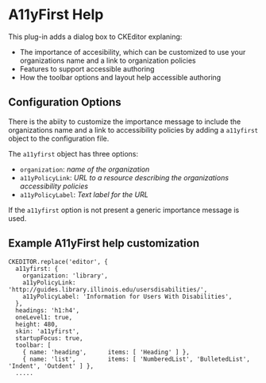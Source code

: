 # A11yFirst Help

This plug-in adds a dialog box to CKEditor explaning:

* The importance of accesibility, which can be customized to use your organizations name and a link to organization policies
* Features to support accessible authoring
* How the toolbar options and layout help accessible authoring
 

## Configuration Options

There is the abiity to customize the importance message to include the organizations name and a link to accessibility policies by adding a `a11yfirst` object to the configuration file.   

The `a11yfirst` object has three options:
* `organization`: *name of the organization* 
* `a11yPolicyLink`: *URL to a resource describing the organizations accessibility policies*
* `a11yPolicyLabel`: *Text label for the URL*

If the `a11yfirst` option is not present a generic importance message is used.

## Example A11yFirst help customization

```
CKEDITOR.replace('editor', {
  a11yfirst: {
    organization: 'library',
    a11yPolicyLink: 'http://guides.library.illinois.edu/usersdisabilities/',
    a11yPolicyLabel: 'Information for Users With Disabilities',
  },
  headings: 'h1:h4',
  oneLevel1: true,
  height: 480,
  skin: 'a11yfirst',
  startupFocus: true,
  toolbar: [
    { name: 'heading',      items: [ 'Heading' ] },
    { name: 'list',         items: [ 'NumberedList', 'BulletedList', 'Indent', 'Outdent' ] },
  .....
```